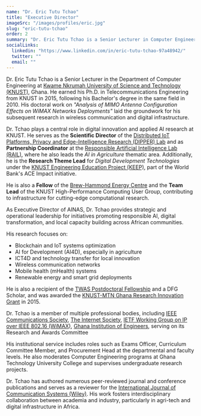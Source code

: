 ```yaml
---
name: "Dr. Eric Tutu Tchao"
title: "Executive Director"
imageSrc: "/images/profiles/eric.jpg"
slug: "eric-tutu-tchao"
order: 2
summary: "Dr. Eric Tutu Tchao is a Senior Lecturer in Computer Engineering at KNUST and the Scientific Director of the DIPPER Lab. As Executive Director of AINAS, he leads strategic initiatives focused on AI, IoT, and blockchain for sustainable development across Africa. He is also a Fellow of the Brew-Hammond Energy Centre and a key contributor to RAIL-KNUST and KEEP."
socialLinks:
  linkedin: "https://www.linkedin.com/in/eric-tutu-tchao-97a48942/"
  twitter: ""
  email: ""
---
```

Dr. Eric Tutu Tchao is a Senior Lecturer in the Department of Computer Engineering at [Kwame Nkrumah University of Science and Technology (KNUST)](https://www.knust.edu.gh/), Ghana. He earned his Ph.D. in Telecommunications Engineering from KNUST in 2015, following his Bachelor's degree in the same field in 2010. His doctoral work on *"Analysis of MIMO Antenna Configuration Effects on WiMAX Networks Deployments"* laid the groundwork for his subsequent research in wireless communication and digital infrastructure.

Dr. Tchao plays a central role in digital innovation and applied AI research at KNUST. He serves as the **Scientific Director** of the [Distributed IoT Platforms, Privacy and Edge-Intelligence Research (DIPPER) Lab](https://dipperlab.knust.edu.gh/about-us) and as **Partnership Coordinator** at the [Responsible Artificial Intelligence Lab (RAIL)](https://rail.knust.edu.gh/), where he also leads the *AI in Agriculture* thematic area. Additionally, he is the **Research Theme Lead** for *Digital Development Technologies* under the [KNUST Engineering Education Project (KEEP)](https://keep.knust.edu.gh/), part of the World Bank's ACE Impact initiative.

He is also a **Fellow** of the [Brew-Hammond Energy Centre](https://brec.knust.edu.gh/) and the **Team Lead** of the KNUST High-Performance Computing User Group, contributing to infrastructure for cutting-edge computational research.

As Executive Director of AINAS, Dr. Tchao provides strategic and operational leadership for initiatives promoting responsible AI, digital transformation, and local capacity building across African communities.

His research focuses on:

* Blockchain and IoT systems optimization
* AI for Development (AI4D), especially in agriculture
* ICT4D and technology transfer for local innovation
* Wireless communication networks
* Mobile health (mHealth) systems
* Renewable energy and smart grid deployments

He is also a recipient of the [TWAS Postdoctoral Fellowship](https://twas.org/) and a DFG Scholar, and was awarded the [KNUST-MTN Ghana Research Innovation Grant](https://allafrica.com/stories/201506300520.html) in 2015.

Dr. Tchao is a member of multiple professional bodies, including [IEEE Communications Society](https://www.comsoc.org/), [The Internet Society](https://www.internetsociety.org/), [IETF Working Group on IP over IEEE 802.16 (WiMAX)](https://datatracker.ietf.org/wg/16ng/about/), [Ghana Institution of Engineers](https://www.ghie.org.gh/), serving on its Research and Awards Committee

His institutional service includes roles such as Exams Officer, Curriculum Committee Member, and Procurement Head at the departmental and faculty levels. He also moderates Computer Engineering programs at Ghana Technology University College and supervises undergraduate research projects.

Dr. Tchao has authored numerous peer-reviewed journal and conference publications and serves as a reviewer for the [International Journal of Communication Systems (Wiley)](https://onlinelibrary.wiley.com/journal/10991172). His work fosters interdisciplinary collaboration between academia and industry, particularly in agri-tech and digital infrastructure in Africa.
